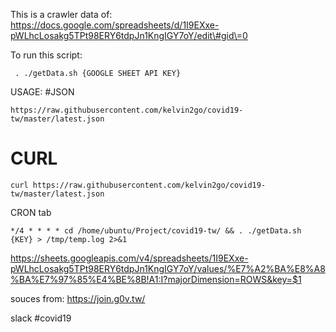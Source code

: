 This is a crawler data of:  
https://docs.google.com/spreadsheets/d/1I9EXxe-pWLhcLosakg5TPt98ERY6tdpJn1KngIGY7oY/edit\#gid\=0


To run this script: 

```
 . ./getData.sh {GOOGLE SHEET API KEY}
```

USAGE: 
#JSON 
```
https://raw.githubusercontent.com/kelvin2go/covid19-tw/master/latest.json
```
# CURL 
```
curl https://raw.githubusercontent.com/kelvin2go/covid19-tw/master/latest.json

```

CRON tab
```
*/4 * * * * cd /home/ubuntu/Project/covid19-tw/ && . ./getData.sh {KEY} > /tmp/temp.log 2>&1
```

https://sheets.googleapis.com/v4/spreadsheets/1I9EXxe-pWLhcLosakg5TPt98ERY6tdpJn1KngIGY7oY/values/%E7%A2%BA%E8%A8%BA%E7%97%85%E4%BE%8B!A1:I?majorDimension=ROWS&key=$1

souces from: 
https://join.g0v.tw/

slack #covid19
